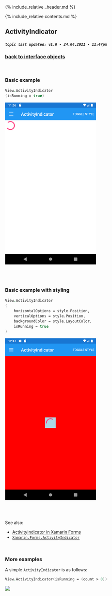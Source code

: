 {% include_relative _header.md %}

{% include_relative contents.md %}

ActivityIndicator
--------
##### `topic last updated: v1.0 - 24.04.2021 - 11:47pm`

### [back to interface objects](view-interface-objects.html#interface-objects)

<br />


### Basic example


```fsharp 
View.ActivityIndicator
(isRunning = true)
```

<img src="images/views/ActivityIndicator-adr-basic.png" width="300">

<br /> <br /> 

### Basic example with styling

```fsharp 
View.ActivityIndicator
(
    horizontalOptions = style.Position,
    verticalOptions = style.Position,
    backgroundColor = style.LayoutColor,
    isRunning = true
)
```


<img src="images/views/ActivityIndicator-adr-styled.png" width="300">

<br /> <br /> 

See also:

* [ActivityIndicator in Xamarin Forms](https://docs.microsoft.com/en-us/xamarin/xamarin-forms/user-interface/ActivityIndicator)
* [`Xamarin.Forms.ActivityIndicator`](https://docs.microsoft.com/en-us/dotnet/api/Xamarin.Forms.ActivityIndicator)

<br /> 

### More examples

A simple `ActivityIndicator` is as follows:

```fsharp
View.ActivityIndicator(isRunning = (count > 0))
```

<img src="https://user-images.githubusercontent.com/52166903/60177355-9c424c00-9810-11e9-8275-bd8c2ebcf3c8.png" width="400">